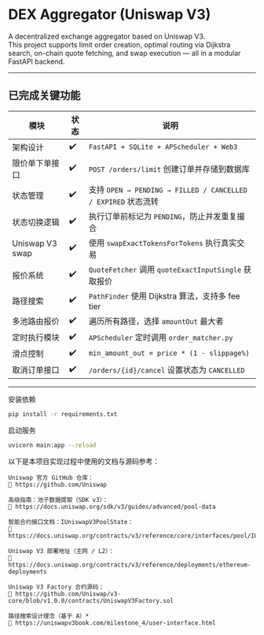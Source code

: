 # DEX Aggregator (Uniswap V3)

A decentralized exchange aggregator based on Uniswap V3.  
This project supports limit order creation, optimal routing via Dijkstra search, on-chain quote fetching, and swap execution — all in a modular FastAPI backend.

---

## 已完成关键功能

| 模块 | 状态 | 说明 |
|------|------|------|
| 架构设计 | ✔️ | `FastAPI + SQLite + APScheduler + Web3` |
| 限价单下单接口 | ✔️ | `POST /orders/limit` 创建订单并存储到数据库 |
| 状态管理 | ✔️ | 支持 `OPEN → PENDING → FILLED / CANCELLED / EXPIRED` 状态流转 |
| 状态切换逻辑 | ✔️ | 执行订单前标记为 `PENDING`，防止并发重复撮合 |
| Uniswap V3 swap | ✔️ | 使用 `swapExactTokensForTokens` 执行真实交易 |
| 报价系统 | ✔️ | `QuoteFetcher` 调用 `quoteExactInputSingle` 获取报价 |
| 路径搜索 | ✔️ | `PathFinder` 使用 Dijkstra 算法，支持多 fee tier |
| 多池路由报价 | ✔️ | 遍历所有路径，选择 `amountOut` 最大者 |
| 定时执行模块 | ✔️ | `APScheduler` 定时调用 `order_matcher.py` |
| 滑点控制 | ✔️ | `min_amount_out = price * (1 - slippage%)` |
| 取消订单接口 | ✔️ | `/orders/{id}/cancel` 设置状态为 `CANCELLED` |

---

安装依赖
```bash
pip install -r requirements.txt
```
启动服务
```bash
uvicorn main:app --reload
``` 

以下是本项目实现过程中使用的文档与源码参考：
```
Uniswap 官方 GitHub 仓库：
🔗 https://github.com/Uniswap

高级指南：池子数据提取（SDK v3）：
🔗 https://docs.uniswap.org/sdk/v3/guides/advanced/pool-data

智能合约接口文档：IUniswapV3PoolState：
🔗 https://docs.uniswap.org/contracts/v3/reference/core/interfaces/pool/IUniswapV3PoolState

Uniswap V3 部署地址（主网 / L2）：
🔗 https://docs.uniswap.org/contracts/v3/reference/deployments/ethereum-deployments

Uniswap V3 Factory 合约源码：
🔗 https://github.com/Uniswap/v3-core/blob/v1.0.0/contracts/UniswapV3Factory.sol

路径搜索设计理念（基于 A）*
🔗 https://uniswapv3book.com/milestone_4/user-interface.html
```
